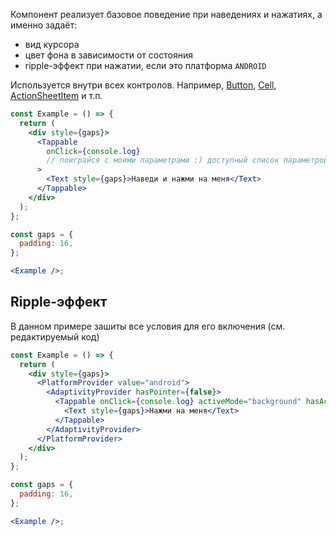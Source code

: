 Компонент реализует базовое поведение при наведениях и нажатиях, а именно задаёт:

- вид курсора
- цвет фона в зависимости от состояния
- ripple-эффект при нажатии, если это платформа `ANDROID`

Используется внутри всех контролов. Например, [Button](https://vkcom.github.io/VKUI/#/Button), [Cell](https://vkcom.github.io/VKUI/#/Cell), [ActionSheetItem](https://vkcom.github.io/VKUI/#/ActionSheetItem) и т.п.

```jsx { "props": { "layout": false, "iframe": false } }
const Example = () => {
  return (
    <div style={gaps}>
      <Tappable
        onClick={console.log}
        // поиграйся с моими параметрами :) доступный список параметров см. в конце страницы
      >
        <Text style={gaps}>Наведи и нажми на меня</Text>
      </Tappable>
    </div>
  );
};

const gaps = {
  padding: 16,
};

<Example />;
```

## Ripple-эффект

В данном примере зашиты все условия для его включения (см. редактируемый код)

```jsx { "props": { "layout": false, "iframe": false } }
const Example = () => {
  return (
    <div style={gaps}>
      <PlatformProvider value="android">
        <AdaptivityProvider hasPointer={false}>
          <Tappable onClick={console.log} activeMode="background" hasActive>
            <Text style={gaps}>Нажми на меня</Text>
          </Tappable>
        </AdaptivityProvider>
      </PlatformProvider>
    </div>
  );
};

const gaps = {
  padding: 16,
};

<Example />;
```
